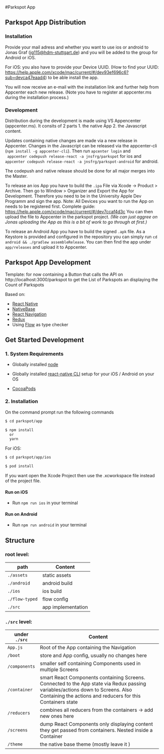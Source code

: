 #Parkspot App

## Parkspot App Distribution
### Installation

 Provide your mail adress and whether you want to use ios or android to Jonas Graf (jg115@hdm-stuttgart.de) and you will be added to the group for Android or iOS.

 For iOS: you also have to provide your Device UUID. (How to find your UUID: https://help.apple.com/xcode/mac/current/#/dev93ef696c6?sub=devca47eaad4) to be able install the app.

 You will now receive an e-mail with the installation link and further help from Appcenter each new release. (Note you have to register at appcenter.ms during the installation process.)


### Development
Distribution during the development is made using VS Appencenter (appcenter.ms). It consits of 2 parts 1. the native App 2. the Javascript content.

Updates containing native changes are made via a new release in Appcenter. Changes in the Javascript can be released via the appcenter-cli (`npm install -g appcenter-cli`). Then run 
`apcenter login` and  
` appcenter codepush release-react -a jnsfrg/parkspot` for ios and ` appcenter codepush release-react -a jnsfrg/parkspot-android` for android.

The codepush and native release should be done for all major merges into the Master.

To release an ios App you have to build the `.ipa` File via Xcode -> Product > Archive. Then go to Window > Organizer and Export the App for Development. Therefore you need to be in the University Apple Dev Programm and sign the app. Note: All Devices you want to run the App on needs to be registered first. Complete guide: https://help.apple.com/xcode/mac/current/#/dev7ccaf4d3c
You can then upload the file to Appcenter in the parkspot project. *(We can just aggree on Jonas uploading the App as this is a bit of work to go through at first.)*

To release an Android App you have to build the signed `.apk` file. As a Keystore is provided and configured in the repository you can simply run `cd android && ./gradlew assembleRelease`. You can then find the app under `app/releases` and upload it to Appcenter.


## Parkspot App Development

Template: for now containing a Button that calls the API on http://localhost:3000/parkspot to get the List of Parkspots an displaying the Count of Parkspots

Based on:

* [React Native](https://facebook.github.io/react-native/docs/getting-started.html)
* [NativeBase](https://nativebase.io/)
* [React Navigation](https://reactnavigation.org/)
* [Redux](https://github.com/reactjs/redux)
* Using [Flow](https://flow.org/) as type checker


## Get Started Development

### 1. System Requirements

* Globally installed [node](https://nodejs.org/en/)

* Globally installed [react-native CLI](https://facebook.github.io/react-native/docs/getting-started.html) setup for your iOS / Android on your OS
* [CocoaPods](https://cocoapods.org/)

### 2. Installation

On the command prompt run the following commands

```sh
$ cd parkspot/app

$ npm install
  or
  yarn
```

For iOS:

```sh
$ cd parkspot/app/ios

$ pod install
```

If you want open the Xcode Project then use the .xcworkspace file instead of the project file.

#### Run on iOS

* Run `npm run ios` in your terminal

#### Run on Android

* Run `npm run android` in your terminal

## Structure

### root level:

| path           | Content            |
| -------------- | ------------------ |
| `./assets`     | static assets      |
| `./android`    | android build      |
| `./ios`        | ios build          |
| `./flow-typed` | flow config        |
| `./src`        | app implementation |

### `./src` level:

| under `./src` | Content                                                                                                                                                                                       |
| ------------- | --------------------------------------------------------------------------------------------------------------------------------------------------------------------------------------------- |
| `App.js`      | Root of the App containing the Navigation                                                                                                                                                     |
| `/boot`       | store and App config, usually no changes here                                                                                                                                                 |
| `/components` | smaller self containing Components used in multiple Screens                                                                                                                                   |
| `/container`  | smart React Components containing Screens. Connected to the App state via Redux passing variables/actions down to Screens. Also Containing the actions and reducers for this Containers state |
| `/reducers`   | combines all reducers from the containers -> add new ones here                                                                                                                                |
| `/screens`    | dump React Components only displaying content they get passed from containers. Nested inside a Container                                                                                      |
| `/theme`      | the native base theme (mostly leave it )                                                                                                                                                      |
